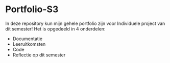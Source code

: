 # Portfolio-S3

In deze repository kun mijn gehele portfolio zijn voor Individuele project van dit semester!
Het is opgedeeld in 4 onderdelen:
- Documentatie
- Leeruitkomsten
- Code
- Reflectie op dit semester
